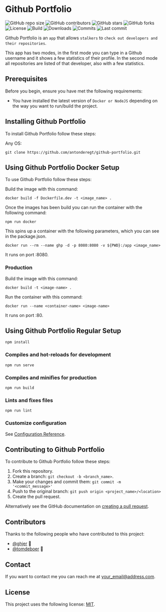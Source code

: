 # Github Portfolio

<!--- These are examples. See https://shields.io for others or to customize this set of shields. You might want to include dependencies, project status and licence info here --->
![GitHub repo size](https://img.shields.io/github/repo-size/antonderegt/github-portfolio)
![GitHub contributors](https://img.shields.io/github/contributors/antonderegt/github-portfolio)
![GitHub stars](https://img.shields.io/github/stars/antonderegt/github-portfolio?style=social)
![GitHub forks](https://img.shields.io/github/forks/antonderegt/github-portfolio?style=social)
![License](https://img.shields.io/github/license/antonderegt/github-portfolio)
![Build](https://img.shields.io/circleci/build/github/antonderegt/github-portfolio/master)
![Downloads](https://img.shields.io/github/issues/antonderegt/github-portfolio)
![Commits](https://img.shields.io/github/commit-activity/y/antonderegt/github-portfolio)
![Last commit](https://img.shields.io/github/last-commit/antonderegt/github-portfolio)

Github Portfolio is an `app` that allows `stalkers` to `check out developers and their repositories`.

This app has two modes, in the first mode you can type in a Github username and it shows a few statistics of their profile. In the second mode all repositories are listed of that developer, also with a few statistics.

## Prerequisites

Before you begin, ensure you have met the following requirements:
<!--- These are just example requirements. Add, duplicate or remove as required --->
* You have installed the latest version of `Docker or NodeJS` depending on the way you want to run/build the project.

## Installing Github Portfolio 

To install Github Portfolio follow these steps:

Any OS:
```
git clone https://github.com/antonderegt/github-portfolio.git
```

## Using Github Portfolio Docker Setup

To use Github Portfolio follow these steps:

Build the image with this command:
```
docker build -f Dockerfile.dev -t <image_name> .
```

Once the images has been build you can run the container with the following command:
```
npm run docker
```

This spins up a container with the following parameters, which you can see in the package.json.
```
docker run --rm --name ghp -d -p 8080:8080 -v ${PWD}:/app <image_name>
```

It runs on port :8080.

### Production
Build the image with this command:
```
docker build -t <image-name> .
```

Run the container with this command:
```
docker run --name <container-name> <image-name>
```

It runs on port :80.

## Using Github Portfolio Regular Setup
```
npm install
```

### Compiles and hot-reloads for development
```
npm run serve
```

### Compiles and minifies for production
```
npm run build
```

### Lints and fixes files
```
npm run lint
```

### Customize configuration
See [Configuration Reference](https://cli.vuejs.org/config/).

<!-- Add run commands and examples you think users will find useful. Provide an options reference for bonus points! -->

## Contributing to Github Portfolio
<!--- If your README is long or you have some specific process or steps you want contributors to follow, consider creating a separate CONTRIBUTING.md file--->
To contribute to Github Portfolio follow these steps:

1. Fork this repository.
2. Create a branch: `git checkout -b <branch_name>`.
3. Make your changes and commit them: `git commit -m '<commit_message>'`
4. Push to the original branch: `git push origin <project_name>/<location>`
5. Create the pull request.

Alternatively see the GitHub documentation on [creating a pull request](https://help.github.com/en/github/collaborating-with-issues-and-pull-requests/creating-a-pull-request).

## Contributors

Thanks to the following people who have contributed to this project:

* [@ghjer](https://github.com/ghjer) 📖
* [@tomdeboer](https://github.com/tomdeboer) 🐛

<!-- You might want to consider using something like the [All Contributors](https://github.com/all-contributors/all-contributors) specification and its [emoji key](https://allcontributors.org/docs/en/emoji-key). -->

## Contact

If you want to contact me you can reach me at <your_email@address.com>.

## License
<!--- If you're not sure which open license to use see https://choosealicense.com/--->

This project uses the following license: [MIT](https://github.com/antonderegt/github-portfolio/blob/master/LICENSE).